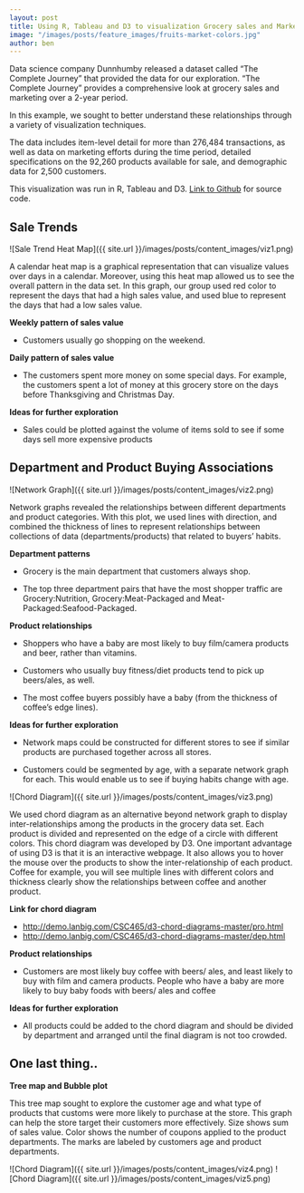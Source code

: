 ```yaml
---
layout: post
title: Using R, Tableau and D3 to visualization Grocery sales and Marketing data set
image: "/images/posts/feature_images/fruits-market-colors.jpg"
author: ben
---
```


Data science company Dunnhumby released a dataset called “The Complete Journey” that provided the data for our exploration. “The Complete Journey” provides a comprehensive look at grocery sales and marketing over a 2-year period. 

In this example, we sought to better understand these relationships through a variety of visualization techniques.

The data includes item-level detail for more than 276,484 transactions, as well as data on marketing efforts during the time period, detailed specifications on the 92,260 products available for sale, and demographic data for 2,500 customers. 

This visualization was run in R, Tableau and D3. [Link to Github](https://github.com/Lanbig/CSC465-Project) for source code. 


## Sale Trends

![Sale Trend Heat Map]({{ site.url }}/images/posts/content_images/viz1.png)

A calendar heat map is a graphical representation that can visualize values over days in a calendar. Moreover, using this heat map allowed us to see the overall pattern in the data set. In this graph, our group used red color to represent the days that had a high sales value, and used blue to represent the days that had a low sales value. 

**Weekly pattern of sales value**

* Customers usually go shopping on the weekend.

**Daily pattern of sales value**

* The customers spent more money on some special days. For example, the customers spent a lot of money at this grocery store on the days before Thanksgiving and Christmas Day. 

**Ideas for further exploration**

* Sales could be plotted against the volume of items sold to see if some days sell more expensive products



## Department and Product Buying Associations

![Network Graph]({{ site.url }}/images/posts/content_images/viz2.png)

Network graphs revealed the relationships between different departments and product categories. With this plot, we used lines with direction, and combined the thickness of lines to represent relationships between collections of data (departments/products) that related to buyers’ habits.

**Department patterns**

* Grocery is the main department that customers always shop.

* The top three department pairs that have the most shopper traffic are Grocery:Nutrition, Grocery:Meat-Packaged and Meat-Packaged:Seafood-Packaged.

**Product relationships**

* Shoppers who have a baby are most likely to buy film/camera products and beer, rather than vitamins.

* Customers who usually buy fitness/diet products tend to pick up beers/ales, as well.

* The most coffee buyers possibly have a baby (from the thickness of coffee’s edge lines).

**Ideas for further exploration**

* Network maps could be constructed for different stores to see if similar products are purchased together across all stores.

* Customers could be segmented by age, with a separate network graph for each. This would enable us to see if buying habits change with age.


![Chord Diagram]({{ site.url }}/images/posts/content_images/viz3.png)

We used chord diagram as an alternative beyond network graph to display inter-relationships among the products in the grocery data set. Each product is divided and represented on the edge of a circle with different colors. This chord diagram was developed by D3. One important advantage of using D3 is that it is an interactive webpage. It also allows you to hover the mouse over the products to show the inter-relationship of each product. Coffee for example, you will see multiple lines with different colors and thickness clearly show the relationships between coffee and another product.

**Link for chord diagram**

* http://demo.lanbig.com/CSC465/d3-chord-diagrams-master/pro.html
* http://demo.lanbig.com/CSC465/d3-chord-diagrams-master/dep.html

**Product relationships** 

* Customers are most likely buy coffee with beers/ ales, and least likely to buy with film and camera products.
People who have a baby are more likely to buy baby foods with beers/ ales and coffee

**Ideas for further exploration**

* All products could be added to the chord diagram and should be divided by department and arranged until the final diagram is not too crowded.

## One last thing..
**Tree map and Bubble plot**

This tree map sought to explore the customer age and what type of products that customs were more likely to purchase at the store. This graph can help the store target their customers more effectively. Size shows sum of sales value.  Color shows the number of coupons applied to the product departments. The marks are labeled by customers age and product departments. 

![Chord Diagram]({{ site.url }}/images/posts/content_images/viz4.png)
![Chord Diagram]({{ site.url }}/images/posts/content_images/viz5.png)


